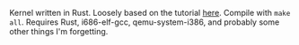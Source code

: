 Kernel written in Rust. Loosely based on the tutorial
[here](https://os.phil-opp.com/). Compile with `make all`. Requires Rust,
i686-elf-gcc, qemu-system-i386, and probably some other things I'm forgetting.
